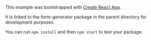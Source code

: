 This example was bootstrapped with [Create React App](https://github.com/facebook/create-react-app).

It is linked to the form-generator package in the parent directory for development purposes.

You can run `npm install` and then `npm start` to test your package.
